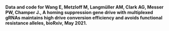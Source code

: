 #### Data and code for Wang E, Metzloff M, Langmüller AM, Clark AG, Messer PW, Champer J., A homing suppression gene drive with multiplexed gRNAs maintains high drive conversion efficiency and avoids functional resistance alleles, bioRxiv, May 2021.
